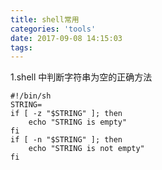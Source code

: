 ```yaml
---
title: shell常用
categories: 'tools'
date: 2017-09-08 14:15:03
tags:
---
```


1.shell 中判断字符串为空的正确方法

```
#!/bin/sh
STRING=
if [ -z "$STRING" ]; then 
    echo "STRING is empty" 
fi
if [ -n "$STRING" ]; then 
    echo "STRING is not empty" 
fi
```
